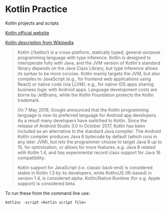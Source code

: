 # Kotlin Practice
Kotlin projects and scripts

[Kotlin official website](https://kotlinlang.org/)

[Kotlin description from Wikipedia](https://en.wikipedia.org/wiki/Kotlin_(programming_language))
> Kotlin (/ˈkɒtlɪn/) is a cross-platform, statically typed, general-purpose programming language with type inference. Kotlin is designed to interoperate fully with Java, and the JVM version of Kotlin's standard library depends on the Java Class Library, but type inference allows its syntax to be more concise. 
> Kotlin mainly targets the JVM, but also compiles to JavaScript (e.g., for frontend web applications using React) or native code (via LLVM); e.g., for native iOS apps sharing business logic with Android apps. 
> Language development costs are borne by JetBrains, while the Kotlin Foundation protects the Kotlin trademark.
> 
> On 7 May 2019, Google announced that the Kotlin programming language is now its preferred language for Android app developers. 
> As a result many developers have switched to Kotlin. Since the release of Android Studio 3.0 in October 2017, Kotlin has been included as an alternative to the standard Java compiler. 
> The Android Kotlin compiler produces Java 6 bytecode by default (which runs in any later JVM), but lets the programmer choose to target Java 8 up to 15, for optimization, or allows for more features, e.g. Java 8 related with Kotlin 1.4, and has experimental record class support for Java 16 compatibility.
> 
> Kotlin support for JavaScript (i.e. classic back-end) is considered stable in Kotlin 1.3 by its developers, while Kotlin/JS (IR-based) in version 1.4, is considered alpha. Kotlin/Native Runtime (for e.g. Apple support) is considered beta.

To run these from the command line use:
```
kotlinc -script <kotlin script file>
```

